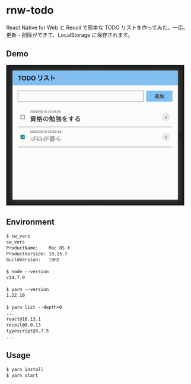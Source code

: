 # rnw-todo

React Native for Web と Recoil で簡単な TODO リストを作ってみた。一応、更新・削除ができて、LocalStorage に保存されます。

## Demo

<img src="./demo.gif" width="480px" alt="demo">

## Environment

```
$ sw_vers
sw_vers
ProductName:	Mac OS X
ProductVersion:	10.15.7
BuildVersion:	19H2

$ node --version
v14.7.0

$ yarn --version
1.22.10

$ yarn list --depth=0
...
react@16.13.1
recoil@0.0.13
typescript@3.7.5
...
```

## Usage

```
$ yarn install
$ yarn start
```

